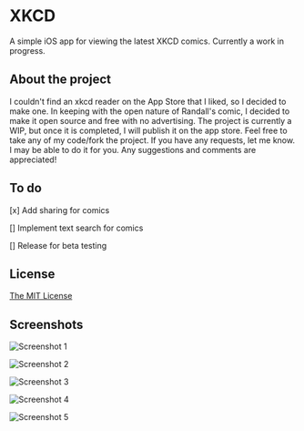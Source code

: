 # XKCD

A simple iOS app for viewing the latest XKCD comics.  Currently a work in progress.

## About the project

I couldn't find an xkcd reader on the App Store that I liked, so I decided to make one.  In keeping with the open nature of Randall's comic, I decided to make it open source and free with no advertising.  The project is currently a WIP, but once it is completed, I will publish it on the app store.  Feel free to take any of my code/fork the project.  If you have any requests, let me know.  I may be able to do it for you.  Any suggestions and comments are appreciated!

## To do

[x] Add sharing for comics

[] Implement text search for comics  

[] Release for beta testing

## License

[The MIT License](LICENSE.md)

## Screenshots

![Screenshot 1](/Screenshots/1.png?raw=true "Home")

![Screenshot 2](/Screenshots/2.png?raw=true "Search")

![Screenshot 3](/Screenshots/3.png?raw=true "Comic")

![Screenshot 4](/Screenshots/4.png?raw=true "Alt-text")

![Screenshot 5](/Screenshots/5.png?raw=true "Share")
